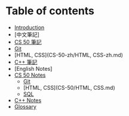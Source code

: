 # Table of contents

* [Introduction](README.md)
* [中文筆記]
 * [CS 50 筆記](CS-50-zh/README.md)
  * [Git](CS-50-zh/Git-zh.md)
  * [HTML, CSS](CS-50-zh/HTML, CSS-zh.md)
 * [C++ 筆記](Cplusplus/Cplusplus.md)
* [English Notes]
 * [CS 50 Notes](CS-50/README.md)
   * [Git](CS-50/Git.md)
   * [HTML, CSS](CS-50/HTML, CSS.md)
   * [SQL](CS-50/SQL.md)
 * [C++ Notes](Cplusplus/Cplusplus.md)
 * [Glossary](glossary.md)

